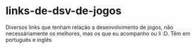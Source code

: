 # links-de-dsv-de-jogos
Diversos links que tenham relação a desenvolvimento de jogos, não necessáriamente os melhores, mas os que eu acompanho ou li :D. Têm em português e inglês
